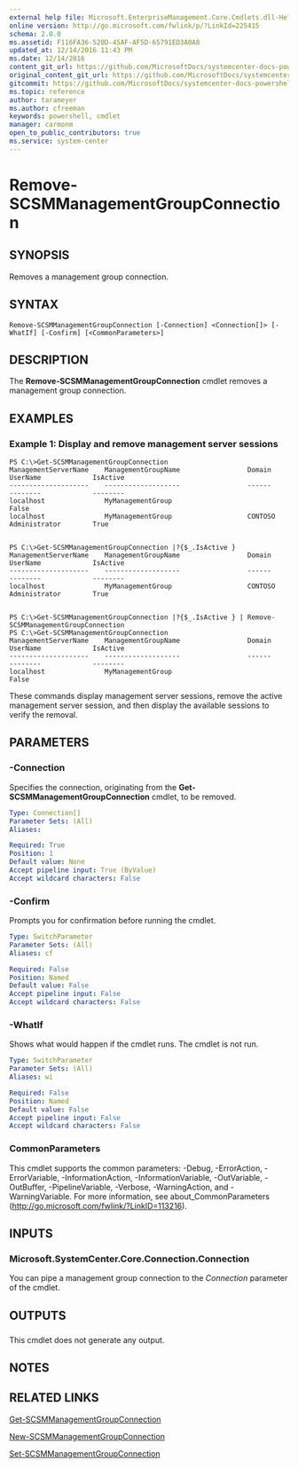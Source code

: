 ```yaml
---
external help file: Microsoft.EnterpriseManagement.Core.Cmdlets.dll-Help.xml
online version: http://go.microsoft.com/fwlink/p/?LinkId=225415
schema: 2.0.0
ms.assetid: F116FA36-520D-45AF-AF5D-65791ED3A0A8
updated_at: 12/14/2016 11:43 PM
ms.date: 12/14/2016
content_git_url: https://github.com/MicrosoftDocs/systemcenter-docs-powershell/blob/master/systemcenter-cmdlets/SystemCenter2016/ServiceManagerCore/v1.0/Remove-SCSMManagementGroupConnection.md
original_content_git_url: https://github.com/MicrosoftDocs/systemcenter-docs-powershell/blob/master/systemcenter-cmdlets/SystemCenter2016/ServiceManagerCore/v1.0/Remove-SCSMManagementGroupConnection.md
gitcommit: https://github.com/MicrosoftDocs/systemcenter-docs-powershell/blob/96cd9bd2780eb6b78c540fa00d3b8a4313e3ed40/systemcenter-cmdlets/SystemCenter2016/ServiceManagerCore/v1.0/Remove-SCSMManagementGroupConnection.md
ms.topic: reference
author: tarameyer
ms.author: cfreeman
keywords: powershell, cmdlet
manager: carmonm
open_to_public_contributors: true
ms.service: system-center
---
```


# Remove-SCSMManagementGroupConnection

## SYNOPSIS
Removes a management group connection.

## SYNTAX

```
Remove-SCSMManagementGroupConnection [-Connection] <Connection[]> [-WhatIf] [-Confirm] [<CommonParameters>]
```

## DESCRIPTION
The **Remove-SCSMManagementGroupConnection** cmdlet removes a management group connection.

## EXAMPLES

### Example 1: Display and remove management server sessions
```
PS C:\>Get-SCSMManagementGroupConnection
ManagementServerName    ManagementGroupName                 Domain          UserName             IsActive
--------------------    -------------------                 ------          --------             --------
localhost               MyManagementGroup                                                        False
localhost               MyManagementGroup                   CONTOSO         Administrator        True


PS C:\>Get-SCSMManagementGroupConnection |?{$_.IsActive }
ManagementServerName    ManagementGroupName                 Domain          UserName             IsActive
--------------------    -------------------                 ------          --------             --------
localhost               MyManagementGroup                   CONTOSO         Administrator        True


PS C:\>Get-SCSMManagementGroupConnection |?{$_.IsActive } | Remove-SCSMManagementGroupConnection
PS C:\>Get-SCSMManagementGroupConnection
ManagementServerName    ManagementGroupName                 Domain          UserName             IsActive
--------------------    -------------------                 ------          --------             --------
localhost               MyManagementGroup                                                        False
```

These commands display management server sessions, remove the active management server session, and then display the available sessions to verify the removal.

## PARAMETERS

### -Connection
Specifies the connection, originating from the **Get-SCSMManagementGroupConnection** cmdlet, to be removed.

```yaml
Type: Connection[]
Parameter Sets: (All)
Aliases: 

Required: True
Position: 1
Default value: None
Accept pipeline input: True (ByValue)
Accept wildcard characters: False
```

### -Confirm
Prompts you for confirmation before running the cmdlet.

```yaml
Type: SwitchParameter
Parameter Sets: (All)
Aliases: cf

Required: False
Position: Named
Default value: False
Accept pipeline input: False
Accept wildcard characters: False
```

### -WhatIf
Shows what would happen if the cmdlet runs.
The cmdlet is not run.

```yaml
Type: SwitchParameter
Parameter Sets: (All)
Aliases: wi

Required: False
Position: Named
Default value: False
Accept pipeline input: False
Accept wildcard characters: False
```

### CommonParameters
This cmdlet supports the common parameters: -Debug, -ErrorAction, -ErrorVariable, -InformationAction, -InformationVariable, -OutVariable, -OutBuffer, -PipelineVariable, -Verbose, -WarningAction, and -WarningVariable. For more information, see about_CommonParameters (http://go.microsoft.com/fwlink/?LinkID=113216).

## INPUTS

### Microsoft.SystemCenter.Core.Connection.Connection
You can pipe a management group connection to the *Connection* parameter of the cmdlet.

## OUTPUTS

###  
This cmdlet does not generate any output.

## NOTES

## RELATED LINKS

[Get-SCSMManagementGroupConnection](xref:SystemCenter2016/ServiceManagerCore/v1.0/Get-SCSMManagementGroupConnection.md)

[New-SCSMManagementGroupConnection](xref:SystemCenter2016/ServiceManagerCore/v1.0/New-SCSMManagementGroupConnection.md)

[Set-SCSMManagementGroupConnection](xref:SystemCenter2016/ServiceManagerCore/v1.0/Set-SCSMManagementGroupConnection.md)

